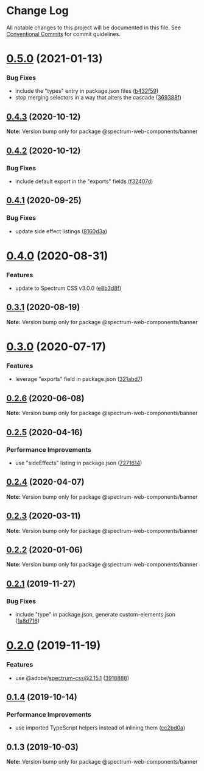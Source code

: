 # Change Log

All notable changes to this project will be documented in this file.
See [Conventional Commits](https://conventionalcommits.org) for commit guidelines.

# [0.5.0](https://github.com/adobe/spectrum-web-components/compare/@spectrum-web-components/banner@0.4.3...@spectrum-web-components/banner@0.5.0) (2021-01-13)

### Bug Fixes

-   include the "types" entry in package.json files ([b432f59](https://github.com/adobe/spectrum-web-components/commit/b432f5982b3b79f80af12f6d0312cbe2285e608b))
-   stop merging selectors in a way that alters the cascade ([369388f](https://github.com/adobe/spectrum-web-components/commit/369388f8cc147543891087991c569f849ddb9b38))

## [0.4.3](https://github.com/adobe/spectrum-web-components/compare/@spectrum-web-components/banner@0.4.2...@spectrum-web-components/banner@0.4.3) (2020-10-12)

**Note:** Version bump only for package @spectrum-web-components/banner

## [0.4.2](https://github.com/adobe/spectrum-web-components/compare/@spectrum-web-components/banner@0.4.1...@spectrum-web-components/banner@0.4.2) (2020-10-12)

### Bug Fixes

-   include default export in the "exports" fields ([f32407d](https://github.com/adobe/spectrum-web-components/commit/f32407d7bbfd18e72c35b6f27740549e79957858))

## [0.4.1](https://github.com/adobe/spectrum-web-components/compare/@spectrum-web-components/banner@0.4.0...@spectrum-web-components/banner@0.4.1) (2020-09-25)

### Bug Fixes

-   update side effect listings ([8160d3a](https://github.com/adobe/spectrum-web-components/commit/8160d3ab2c4f5ea11ac40897a5cf1fdaa357f4a8))

# [0.4.0](https://github.com/adobe/spectrum-web-components/compare/@spectrum-web-components/banner@0.3.1...@spectrum-web-components/banner@0.4.0) (2020-08-31)

### Features

-   update to Spectrum CSS v3.0.0 ([e8b3d8f](https://github.com/adobe/spectrum-web-components/commit/e8b3d8f75c77c04b4d7af126b91b0f6ad2a40742))

## [0.3.1](https://github.com/adobe/spectrum-web-components/compare/@spectrum-web-components/banner@0.3.0...@spectrum-web-components/banner@0.3.1) (2020-08-19)

**Note:** Version bump only for package @spectrum-web-components/banner

# [0.3.0](https://github.com/adobe/spectrum-web-components/compare/@spectrum-web-components/banner@0.2.6...@spectrum-web-components/banner@0.3.0) (2020-07-17)

### Features

-   leverage "exports" field in package.json ([321abd7](https://github.com/adobe/spectrum-web-components/commit/321abd7b7e78ccd9157cff75a1fa3dbd06e81f79))

## [0.2.6](https://github.com/adobe/spectrum-web-components/compare/@spectrum-web-components/banner@0.2.5...@spectrum-web-components/banner@0.2.6) (2020-06-08)

**Note:** Version bump only for package @spectrum-web-components/banner

## [0.2.5](https://github.com/adobe/spectrum-web-components/compare/@spectrum-web-components/banner@0.2.4...@spectrum-web-components/banner@0.2.5) (2020-04-16)

### Performance Improvements

-   use "sideEffects" listing in package.json ([7271614](https://github.com/adobe/spectrum-web-components/commit/7271614c0ca3ccf3566583bb59467eb15a6199cd))

## [0.2.4](https://github.com/adobe/spectrum-web-components/compare/@spectrum-web-components/banner@0.2.3...@spectrum-web-components/banner@0.2.4) (2020-04-07)

**Note:** Version bump only for package @spectrum-web-components/banner

## [0.2.3](https://github.com/adobe/spectrum-web-components/compare/@spectrum-web-components/banner@0.2.2...@spectrum-web-components/banner@0.2.3) (2020-03-11)

**Note:** Version bump only for package @spectrum-web-components/banner

## [0.2.2](https://github.com/adobe/spectrum-web-components/compare/@spectrum-web-components/banner@0.2.1...@spectrum-web-components/banner@0.2.2) (2020-01-06)

**Note:** Version bump only for package @spectrum-web-components/banner

## [0.2.1](https://github.com/adobe/spectrum-web-components/compare/@spectrum-web-components/banner@0.2.0...@spectrum-web-components/banner@0.2.1) (2019-11-27)

### Bug Fixes

-   include "type" in package.json, generate custom-elements.json ([1a8d716](https://github.com/adobe/spectrum-web-components/commit/1a8d716))

# [0.2.0](https://github.com/adobe/spectrum-web-components/compare/@spectrum-web-components/banner@0.1.4...@spectrum-web-components/banner@0.2.0) (2019-11-19)

### Features

-   use @adobe/spectrum-css@2.15.1 ([3918888](https://github.com/adobe/spectrum-web-components/commit/3918888))

## [0.1.4](https://github.com/adobe/spectrum-web-components/compare/@spectrum-web-components/banner@0.1.3...@spectrum-web-components/banner@0.1.4) (2019-10-14)

### Performance Improvements

-   use imported TypeScript helpers instead of inlining them ([cc2bd0a](https://github.com/adobe/spectrum-web-components/commit/cc2bd0a))

## 0.1.3 (2019-10-03)

**Note:** Version bump only for package @spectrum-web-components/banner
